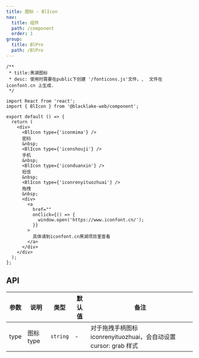```yaml
---
title: 图标 - BlIcon
nav:
  title: 组件
  path: /component
  order: 1
group:
  title: BlPro
  path: /BlPro
---
```


```tsx
/**
 * title:黑湖图标
 * desc: 使用时需要在public下创建 '/fonticons.js'文件，,  文件在 iconfont.cn 上生成.
 */

import React from 'react';
import { BlIcon } from '@blacklake-web/component';

export default () => {
  return (
    <div>
      <BlIcon type={'iconmima'} />
      密码
      &nbsp;
      <BlIcon type={'iconshouji'} />
      手机
      &nbsp;
      <BlIcon type={'iconduanxin'} />
      短信
      &nbsp;
      <BlIcon type={'iconrenyituozhuai'} />
      拖拽
      &nbsp;
      <div>
        <a
          href=""
          onClick={() => {
            window.open('https://www.iconfont.cn/');
          }}
        >
          具体请到iconfont.cn黑湖项目里查看
        </a>
      </div>
    </div>
  );
};
```

## API

| 参数 | 说明      | 类型     | 默认值 | 备注 |
| ---- | --------- | -------- | ------ | ----- |
| type | 图标 type | `string` | -      | 对于拖拽手柄图标 iconrenyituozhuai，会自动设置 cursor: grab 样式 |
